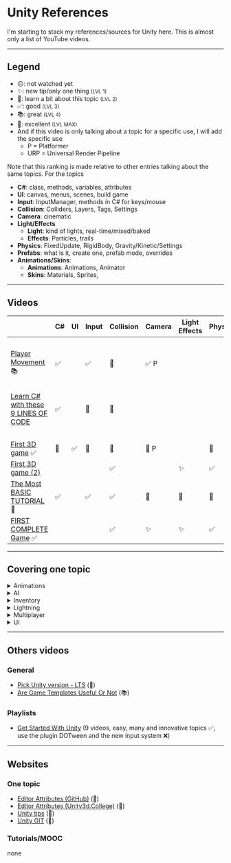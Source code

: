# Unity References

I'm starting to stack my references/sources for Unity here. This is almost only a list of YouTube videos.

<hr class="sl">

## Legend

* 😖: not watched yet
* ✨: new tip/only one thing <small>(LVL 1)</small>
* 👀: learn a bit about this topic <small>(LVL 2)</small>
* ✅: good <small>(LVL 3)</small>
* 📚: great <small>(LVL 4)</small>
* 🚀: excellent <small>(LVL MAX)</small>
* And if this video is only talking about a topic for a specific use, I will add the specific use
  * P = Platformer
  * URP = Universal Render Pipeline

Note that this ranking is made relative to other entries talking about the same topics. For the topics

* **C#**: class, methods, variables, attributes
* **UI**: canvas, menus, scenes, build game
* **Input**: InputManager, methods in C# for keys/mouse
* **Collision**: Colliders, Layers, Tags, Settings
* **Camera**: cinematic
* **Light/Effects**
  * **Light**: kind of lights, real-time/mixed/baked
  * **Effects**: Particles, trails
* **Physics**: FixedUpdate, RigidBody, Gravity/Kinetic/Settings
* **Prefabs**: what is it, create one, prefab mode, overrides
* **Animations/Skins**:
  * **Animations**: Animations, Animator
  * **Skins**: Materials, Sprites,

<hr class="sr">

## Videos

|  | C# | UI | Input | Collision | Camera | Light<br>Effects | Physics | Prefabs | Animations<br>Skins |
|----------------------------------|---|---|---|---|---|---|---|---|---|
| <br> |
| [Player Movement](https://www.youtube.com/watch?v=Uv5tfMSKlnU) 📚 | ✅ | | ✅ | 👀 | ✅ P |
| <br> |
|[Learn C# with these 9 LINES OF CODE](https://www.youtube.com/watch?v=aB9LJ9oHGOs&ab_channel=Blackthornprod)| ✅ | | 👀 | 👀 |
| <br> |
| [First 3D game](https://www.youtube.com/watch?v=pCBqgREiSUE) ✅ | 👀 | ✅ | 👀 | 👀 | 👀 P |  | 👀 |  | 👀 (Skins) |
| [First 3D game (2)](https://www.youtube.com/watch?v=V29O_Q7W2ZU) |  |  | | ✅ |  | ✨ | ✅ | ✅ | |
| [The Most BASIC TUTORIAL](https://www.youtube.com/watch?v=pwZpJzpE2lQ) 🚀 |  ✅ |  | ✅ | ✅ | 👀 | 👀 | 🚀 | ✅ | |
| [FIRST COMPLETE Game](https://www.youtube.com/watch?v=gCqOnchV4V0) ✅ |   |  |  | ✅ | ✨ | ✨ | ✅ | 👀 | |

<hr class="sr">

## Covering one topic

<details class="details-s">
<summary>Animations</summary>

* [Animations](https://www.youtube.com/watch?v=9H0aJhKSlEQ) (mixamo)
</details>

<details  class="details-s">
<summary>AI</summary>

* [EngiGames](https://www.youtube.com/channel/UCbAsfBmEHQpPERAVx8DHxZA) (Open world IA, State machine, Some knowledge)
</details>

<details  class="details-s">
<summary>Inventory</summary>

* [Item System Unity](https://www.youtube.com/playlist?list=PLS6sInD7ThM2W9qpLv8VcD3gOiGJcr0lw) (📚, core concepts, UI and code, 4/9 video watched)
</details>

<details  class="details-s">
<summary>Lightning</summary>

* [Sprite Shadows And Lighting](https://www.youtube.com/watch?v=flu2PNRUAso) (🚀)
* [Basic Lighting 2D!](https://www.youtube.com/watch?v=6Q0FnPy9Orc&ab_channel=TopsideStudios) (URP)
</details>

<details class="details-s">
<summary>Multiplayer</summary>

* [Multiplayer](https://www.youtube.com/watch?v=4Mf81GdEDU8&list=PLS6sInD7ThM2_N9a1kN2oM4zZ-U-NtT2E) (😖)
* [Networking](https://www.youtube.com/watch?v=IarnBHjnX6k&list=PLS6sInD7ThM3RfYZgUn8CYMWO8KCLh6xA) (😖)
* [Rankings](https://www.youtube.com/watch?v=ZtRITJWzZeg&list=PLS6sInD7ThM1SCqYmiM4NQTJkOHacz2gT&ab_channel=DapperDino) (😖)
</details>

<details class="details-s">
<summary>UI</summary>

* [Main Menu](https://www.youtube.com/watch?v=RsgiYqLID-U&ab_channel=CocoCode) (🚀)
* [Best Practices for Menus](https://www.youtube.com/watch?v=vmKxLibGrMo) (🚀)
* [UI That Looks Good](https://www.youtube.com/watch?v=HwdweCX5aMI&ab_channel=GameDevGuide) (📚)
* [Master buttons](https://www.youtube.com/watch?v=cW-E4WEogzE&ab_channel=CocoCode) (🚀)
</details>

<hr class="sl">

## Others videos

### General

* [Pick Unity version - LTS](https://www.youtube.com/watch?v=LLYhTWEX2Wc) (🚀)
* [Are Game Templates Useful Or Not](https://www.youtube.com/watch?v=GG0GVLYzkus) (📚)

### Playlists

* [Get Started With Unity](https://www.youtube.com/playlist?list=PLS6sInD7ThM3LqdgQBGawJkSihuisN-ES) (9 videos, easy, many and innovative topics ✅, use the plugin DOTween and the new input system ❌)

<hr class="sr">

## Websites

### One topic

* [Editor Attributes (GitHub)](https://github.com/teebarjunk/Unity-Built-In-Attributes/) (🚀)
* [Editor Attributes (Unity3d.College)](https://unity3d.college/2017/05/22/unity-attributes/) (👀)
* [Unity tips](https://learn.unity.com/tutorial/unity-tips) (🚀)
* [Unity GIT](https://thoughtbot.com/blog/how-to-git-with-unity) (👀)

### Tutorials/MOOC

none